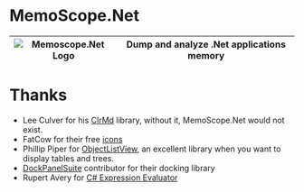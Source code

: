 # MemoScope.Net

![Memoscope.Net Logo](https://raw.githubusercontent.com/fremag/MemoScope.Net/master/MemoScope/Icons/Logos/memoscope_logo.png) | Dump and analyze .Net applications memory
---------------------|----------------------


# Thanks 

* Lee Culver for his [ClrMd](https://github.com/Microsoft/clrmd) library, without it, MemoScope.Net would not exist.
* FatCow for their free [icons](http://www.fatcow.com/free-icons)
* Phillip Piper for [ObjectListView](http://objectlistview.sourceforge.net/cs/index.html), an excellent library when you want to display tables and trees.
* [DockPanelSuite](http://dockpanelsuite.com/) contributor for their docking library
* Rupert Avery for [C# Expression Evaluator](https://csharpeval.codeplex.com/)
